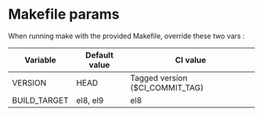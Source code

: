 # Makefile params

When running make with the provided Makefile, override these two vars :


Variable     | Default value | CI value
-------------|---------------|----------------------------
VERSION      | HEAD          | Tagged version ($CI_COMMIT_TAG)
BUILD_TARGET | el8, el9      | el8

